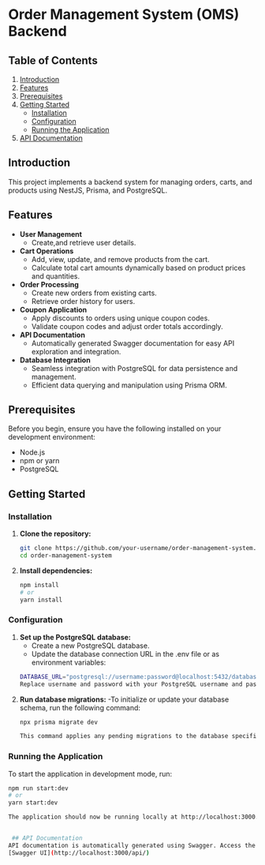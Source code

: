 # Order Management System (OMS) Backend

## Table of Contents
1. [Introduction](#introduction)
2. [Features](#features)
3. [Prerequisites](#prerequisites)
4. [Getting Started](#getting-started)
   - [Installation](#installation)
   - [Configuration](#configuration)
   - [Running the Application](#running-the-application)
5. [API Documentation](#api-documentation)


## Introduction

 This project implements a backend system for managing orders, carts, and products using NestJS, Prisma, and PostgreSQL.

## Features

- **User Management**
  - Create,and retrieve user details.
- **Cart Operations**
  - Add, view, update, and remove products from the cart.
  - Calculate total cart amounts dynamically based on product prices and quantities.
- **Order Processing**
  - Create new orders from existing carts.
  - Retrieve order history for users.
- **Coupon Application**
  - Apply discounts to orders using unique coupon codes.
  - Validate coupon codes and adjust order totals accordingly.
- **API Documentation**
  - Automatically generated Swagger documentation for easy API exploration and integration.
- **Database Integration**
  - Seamless integration with PostgreSQL for data persistence and management.
  - Efficient data querying and manipulation using Prisma ORM.

## Prerequisites

Before you begin, ensure you have the following installed on your development environment:

- Node.js 
- npm or yarn
- PostgreSQL

## Getting Started

### Installation

1. **Clone the repository:**

   ```bash
   git clone https://github.com/your-username/order-management-system.git
   cd order-management-system
2. **Install dependencies:**
   ```bash
   npm install
   # or
   yarn install

### Configuration
1. **Set up the PostgreSQL database:**
   - Create a new PostgreSQL database.
   - Update the database connection URL in the .env file or as environment variables:
   ```bash
   DATABASE_URL="postgresql://username:password@localhost:5432/database_name"
   Replace username and password with your PostgreSQL username and password, and database_name with the name you have chosen for your database.
2. **Run database migrations:**
   -To initialize or update your database schema, run the following command:
   ```bash
   npx prisma migrate dev

   This command applies any pending migrations to the database specified in your .env file. It ensures that your database schema matches your Prisma schema defined in your project.


### Running the Application
To start the application in development mode, run:
```bash
npm run start:dev
# or
yarn start:dev

The application should now be running locally at http://localhost:3000.


 ## API Documentation
API documentation is automatically generated using Swagger. Access the Swagger UI at:
[Swagger UI](http://localhost:3000/api/)


   
   

   
